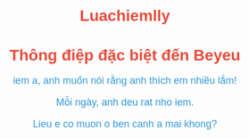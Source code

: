 # Luachiemlly
<!DOCTYPE html>
<html lang="en">
<head>
  <meta charset="UTF-8">
  <meta name="viewport" content="width=device-width, initial-scale=1.0">
  <title>Mylove</title>
  <style>
    body {
      font-family: 'Arial', sans-serif;
      text-align: center;
      margin: 50px;
    }
    h1 {
      color: #e74c3c;
    }
    p {
      font-size: 18px;
      color: #3498db;
    }
  </style>
</head>
<body>
  <h1>Thông điệp đặc biệt đến Beyeu</h1>
  <p>iem a, anh muốn nói rằng anh thích em nhiều lắm!</p>
  <p>Mỗi ngày, anh deu rat nho iem.</p>
  <p>Lieu e co muon o ben canh a mai khong?</p>
</body>
</html>